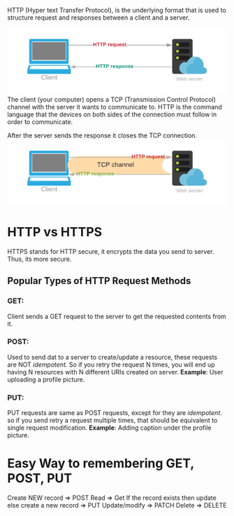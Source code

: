 HTTP (Hyper text Transfer Protocol), is the underlying format that is used to structure request and responses between a client and a server.

![](https://github.com/PriyankaKhire/SystemDesign/raw/main/Basics/HTTP%20Requests/img/HTTP.png)
The client (your computer) opens a TCP (Transmission Control Protocol) channel with the server it wants to communicate to. HTTP is the command language that the devices on both sides of the connection must follow in order to communicate.

After the server sends the response it closes the TCP connection.
![](https://github.com/PriyankaKhire/SystemDesign/raw/main/Basics/HTTP%20Requests/img/TCP.png)
# HTTP vs HTTPS
HTTPS stands for HTTP secure, it encrypts the data you send to server. Thus, its more secure.

## Popular Types of HTTP Request Methods

### GET:
Client sends a GET request to the server to get the requested contents from it.

### POST:
Used to send dat to a server to create/update a resource, these requests are NOT *idempotent.*
So if you retry the request N times, you will end up having N resources with N different URIs created on server.
**Example**: User uploading a profile picture.

### PUT:
PUT requests are same as POST requests, except for they are *idempotent*.
so if you send retry a request multiple times, that should be equivalent to single request modification.
**Example**: Adding caption under the profile picture.

# Easy Way to remembering GET, POST, PUT
Create NEW record => POST
Read => Get
If the record exists then update else create a new record => PUT
Update/modify => PATCH
Delete => DELETE